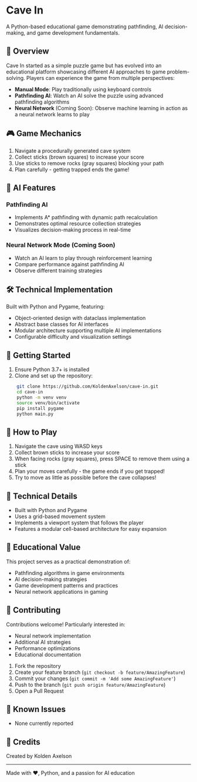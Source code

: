 # Cave In

A Python-based educational game demonstrating pathfinding, AI decision-making, and game development fundamentals.

## 🎯 Overview

Cave In started as a simple puzzle game but has evolved into an educational platform showcasing different AI approaches to game problem-solving. Players can experience the game from multiple perspectives:

- **Manual Mode**: Play traditionally using keyboard controls
- **Pathfinding AI**: Watch an AI solve the puzzle using advanced pathfinding algorithms
- **Neural Network** (Coming Soon): Observe machine learning in action as a neural network learns to play

## 🎮 Game Mechanics

1. Navigate a procedurally generated cave system
2. Collect sticks (brown squares) to increase your score
3. Use sticks to remove rocks (gray squares) blocking your path
4. Plan carefully - getting trapped ends the game!

## 🤖 AI Features

### Pathfinding AI
- Implements A* pathfinding with dynamic path recalculation
- Demonstrates optimal resource collection strategies
- Visualizes decision-making process in real-time

### Neural Network Mode (Coming Soon)
- Watch an AI learn to play through reinforcement learning
- Compare performance against pathfinding AI
- Observe different training strategies

## 🛠️ Technical Implementation

Built with Python and Pygame, featuring:
- Object-oriented design with dataclass implementation
- Abstract base classes for AI interfaces
- Modular architecture supporting multiple AI implementations
- Configurable difficulty and visualization settings

## 🚀 Getting Started

1. Ensure Python 3.7+ is installed
2. Clone and set up the repository:
```bash
    git clone https://github.com/KoldenAxelson/cave-in.git
    cd cave-in
    python -m venv venv
    source venv/bin/activate
    pip install pygame
    python main.py
```

## 🎯 How to Play

1. Navigate the cave using WASD keys
2. Collect brown sticks to increase your score
3. When facing rocks (gray squares), press SPACE to remove them using a stick
4. Plan your moves carefully - the game ends if you get trapped!
5. Try to move as little as possible before the cave collapses!

## 🔧 Technical Details

- Built with Python and Pygame
- Uses a grid-based movement system
- Implements a viewport system that follows the player
- Features a modular cell-based architecture for easy expansion

## 📝 Educational Value

This project serves as a practical demonstration of:
- Pathfinding algorithms in game environments
- AI decision-making strategies
- Game development patterns and practices
- Neural network applications in gaming

## 🤝 Contributing

Contributions welcome! Particularly interested in:
- Neural network implementation
- Additional AI strategies
- Performance optimizations
- Educational documentation

1. Fork the repository
2. Create your feature branch (`git checkout -b feature/AmazingFeature`)
3. Commit your changes (`git commit -m 'Add some AmazingFeature'`)
4. Push to the branch (`git push origin feature/AmazingFeature`)
5. Open a Pull Request

## 🐛 Known Issues

- None currently reported

## 🎨 Credits

Created by Kolden Axelson

---

Made with ❤️, Python, and a passion for AI education


